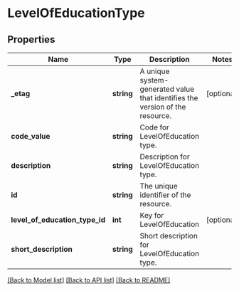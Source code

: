 # LevelOfEducationType

## Properties
Name | Type | Description | Notes
------------ | ------------- | ------------- | -------------
**_etag** | **string** | A unique system-generated value that identifies the version of the resource. | [optional] 
**code_value** | **string** | Code for LevelOfEducation type. | 
**description** | **string** | Description for LevelOfEducation type. | 
**id** | **string** | The unique identifier of the resource. | 
**level_of_education_type_id** | **int** | Key for LevelOfEducation | [optional] 
**short_description** | **string** | Short description for LevelOfEducation type. | 

[[Back to Model list]](../README.md#documentation-for-models) [[Back to API list]](../README.md#documentation-for-api-endpoints) [[Back to README]](../README.md)


